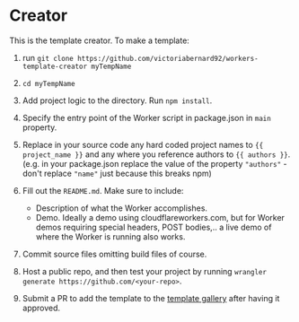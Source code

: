 # Creator

This is the template creator. To make a template:

1. run `git clone https://github.com/victoriabernard92/workers-template-creator myTempName`

2. `cd myTempName`

3. Add project logic to the directory. Run `npm install`.

4. Specify the entry point of the Worker script in package.json in `main` property.

5. Replace in your source code any hard coded project names to `{{ project_name }}` and any where you reference authors to `{{ authors }}`. (e.g. in your package.json replace the value of the property `"authors"` - don't replace `"name"` just because this breaks npm)

6. Fill out the `README.md`. Make sure to include:

   - Description of what the Worker accomplishes.
   - Demo. Ideally a demo using cloudflareworkers.com, but for Worker demos requiring special headers,
     POST bodies,.. a live demo of where the Worker is running also works.

7. Commit source files omitting build files of course.

8. Host a public repo, and then test your project by running `wrangler generate https://github.com/<your-repo>`.

9. Submit a PR to add the template to the [template gallery](https://github.com/cloudflare/cloudflare-docs/edit/master/content/templates/_index.md) after having it approved.
